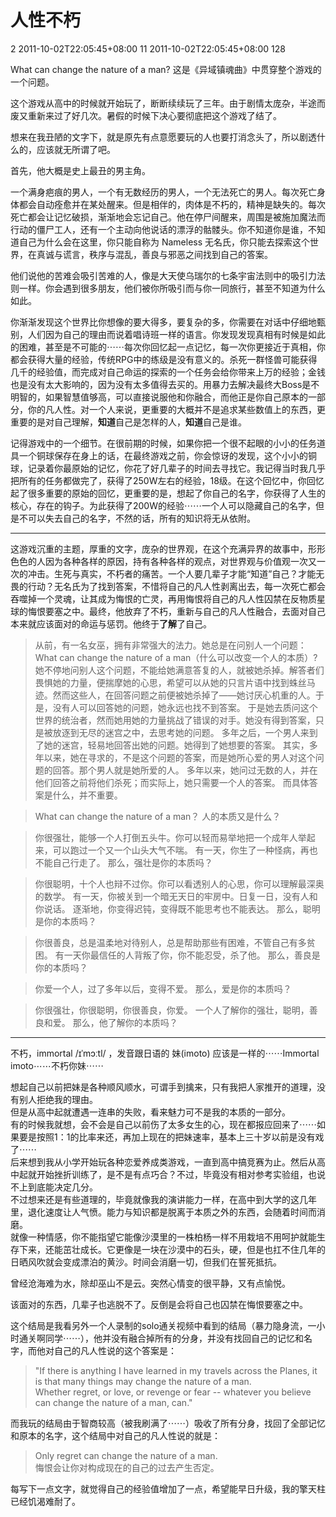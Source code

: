 # 人性不朽 #
<catalog-id type="integer">2</catalog-id>
<created-at type="datetime">2011-10-02T22:05:45+08:00</created-at>
<id type="integer">11</id>
<updated-at type="datetime">2011-10-02T22:05:45+08:00</updated-at>
<visited type="integer">128</visited>

What can change the nature of a man? 这是《异域镇魂曲》中贯穿整个游戏的一个问题。

这个游戏从高中的时候就开始玩了，断断续续玩了三年。由于剧情太庞杂，半途而废又重新来过了好几次。暑假的时候下决心要彻底把这个游戏了结了。

想来在我丑陋的文字下，就是原先有点意愿要玩的人也要打消念头了，所以剧透什么的，应该就无所谓了吧。

首先，他大概是史上最丑的男主角。

一个满身疤痕的男人，一个有无数经历的男人，一个无法死亡的男人。每次死亡身体都会自动痊愈并在某处醒来。但是相伴的，肉体是不朽的，精神是缺失的。每次死亡都会让记忆破损，渐渐地会忘记自己。他在停尸间醒来，周围是被施加魔法而行动的僵尸工人，还有一个主动向他说话的漂浮的骷髅头。你不知道你是谁，不知道自己为什么会在这里，你只能自称为 Nameless 无名氏，你只能去探索这个世界，在真诚与谎言，秩序与混乱，善良与邪恶之间找到自己的答案。


他们说他的苦难会吸引苦难的人，像是大天使乌瑞尔的七条宇宙法则中的吸引力法则一样。你会遇到很多朋友，他们被你所吸引而与你一同旅行，甚至不知道为什么如此。


你渐渐发现这个世界比你想像的要大得多，要复杂的多，你需要在对话中仔细地甄别，人们因为自己的理由而说着唱诗班一样的语言。你发现发现真相有时候是如此的困难，甚至是不可能的⋯⋯每次你回忆起一点记忆，每一次你更接近于真相，你都会获得大量的经验，传统RPG中的练级是没有意义的。杀死一群怪兽可能获得几千的经验值，而完成对自己命运的探索的一个任务会给你带来上万的经验；金钱也是没有太大影响的，因为没有太多值得去买的。用暴力去解决最终大Boss是不明智的，如果智慧值够高，可以直接说服他和你融合，而他正是你自己原本的一部分，你的凡人性。对一个人来说，更重要的大概并不是追求某些数值上的东西，更重要的是对自己理解，**知道**自己是怎样的人，**知道**自己是谁。


记得游戏中的一个细节。在很前期的时候，如果你把一个很不起眼的小小的任务道具一个铜球保存在身上的话，在最终游戏之前，你会惊讶的发现，这个小小的铜球，记录着你最原始的记忆，你花了好几辈子的时间去寻找它。我记得当时我几乎把所有的任务都做完了，获得了250W左右的经验，18级。在这个回忆中，你回忆起了很多重要的原始的回忆，更重要的是，想起了你自己的名字，你获得了人生的核心，存在的钩子。为此获得了200W的经验⋯⋯一个人可以隐藏自己的名字，但是不可以失去自己的名字，不然的话，所有的知识将无从依附。

------------------------------

这游戏沉重的主题，厚重的文字，庞杂的世界观，在这个充满异界的故事中，形形色色的人因为各种各样的原因，持有各种各样的观点，对世界观与价值观一次又一次的冲击。生死与真实，不朽者的痛苦。一个人要几辈子才能“知道”自己？才能无畏的行动？无名氏为了找到答案，不惜将自己的凡人性剥离出去，每一次死亡都会吞噬掉一个灵魂，让其成为悔恨的亡灵，再用悔恨将自己的凡人性囚禁在反物质星球的悔恨要塞之中。最终，他放弃了不朽，重新与自己的凡人性融合，去面对自己本来就应该面对的命运与惩罚。他终于**了解**了自己。


>从前，有一名女巫，拥有非常强大的法力。她总是在问别人一个问题：What can change the nature of a man（什么可以改变一个人的本质）? 她不停地问别人这个问题，不能给她满意答复的人，就被她杀掉。解答者们畏惧她的力量，便揣摩她的心思，希望可以从她的只言片语中找到蛛丝马迹。然而这些人，在回答问题之前便被她杀掉了——她讨厌心机重的人。于是，没有人可以回答她的问题，她永远也找不到答案。 于是她去质问这个世界的统治者，然而她用她的力量挑战了错误的对手。她没有得到答案，只是被放逐到无尽的迷宫之中，去思考她的问题。 多年之后，一个男人来到了她的迷宫，轻易地回答出她的问题。她得到了她想要的答案。 其实，多年以来，她在寻求的，不是这个问题的答案，而是她所心爱的男人对这个问题的回答。那个男人就是她所爱的人。 多年以来，她问过无数的人，并在他们回答之前将他们杀死；而实际上，她只需要一个人的答案。 而具体答案是什么，并不重要。 


>What can change the nature of a man？ 人的本质又是什么？


> 你很强壮，能够一个人打倒五头牛。你可以轻而易举地把一个成年人举起来，可以跑过一个又一个山头大气不喘。 有一天，你生了一种怪病，再也不能自己行走了。 那么，强壮是你的本质吗？ 


>你很聪明，十个人也辩不过你。你可以看透别人的心思，你可以理解最深奥的数学。 有一天，你被关到一个暗无天日的牢房中。日复一日，没有人和你说话。 逐渐地，你变得迟钝，变得既不能思考也不能表达。 那么，聪明是你的本质吗？ 


>你很善良，总是温柔地对待别人，总是帮助那些有困难，不管自己有多贫困。 有一天你最信任的人背叛了你，你不能忍受，杀了他。 那么，善良是你的本质吗？ 


>你爱一个人，过了多年以后，变得不爱。 那么，爱是你的本质吗？ 


>你很强壮，你很聪明，你很善良，你爱。 一个人了解你的强壮，聪明，善良和爱。 那么，他了解你的本质吗？


------------------------

不朽，immortal /ɪˈmɔːtl/ ，发音跟日语的 妹(imoto) 应该是一样的⋯⋯Immortal imoto⋯⋯不朽你妹⋯⋯


想起自己以前把妹是各种顺风顺水，可谓手到擒来，只有我把人家推开的道理，没有别人拒绝我的理由。   
但是从高中起就遭遇一连串的失败，看来魅力可不是我的本质的一部分。   
有的时候我就想，会不会是自己以前伤了太多女生的心，现在都报应回来了⋯⋯如果要是按照1：1的比率来还，再加上现在的把妹速率，基本上三十岁以前是没有戏了⋯⋯   
后来想到我从小学开始玩各种恋爱养成类游戏，一直到高中搞竞赛为止。然后从高中起就开始挫折训练了，是不是有点巧合？不过，毕竟没有相对参考实验组，也说不上到底能决定几分。   
不过想来还是有些道理的，毕竟就像我的演讲能力一样，在高中到大学的这几年里，退化速度让人气愤。能力与知识都是脱离于本质之外的东西，会随着时间而消磨。   
就像一种情感，你不能指望它能像沙漠里的一株柏杨一样不用栽培不用呵护就能生存下来，还能茁壮成长。它更像是一块在沙漠中的石头，硬，但是也扛不住几年的日晒风吹就会变成漂泊的黄沙。时间会消磨一切，但我们在誓死抵抗。


曾经沧海难为水，除却巫山不是云。突然心情变的很平静，又有点愉悦。


该面对的东西，几辈子也逃脱不了。反倒是会将自己也囚禁在悔恨要塞之中。


这个结局是我看另外一个人录制的solo通关视频中看到的结局（暴力隐身流，一小时通关啊同学⋯⋯），他并没有融合掉所有的分身，并没有找回自己的记忆和名字，而他对自己的凡人性说的这个答案是：

>"If there is anything I have learned in my travels across the Planes, it is that many things may change the nature of a man.   
>Whether regret, or love, or revenge or fear -- whatever you believe can change the nature of a man, can."

而我玩的结局由于智商较高（被我刷满了⋯⋯）吸收了所有分身，找回了全部记忆和原本的名字，这个结局中对自己的凡人性说的就是：

>Only regret can change the nature of a man.   
>悔恨会让你对构成现在的自己的过去产生否定。



每写下一点文字，就觉得自己的经验值增加了一点，希望能早日升级，我的擎天柱已经饥渴难耐了。
